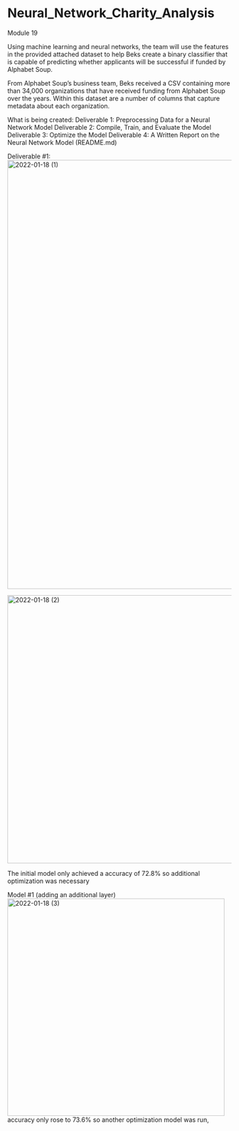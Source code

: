 # Neural_Network_Charity_Analysis
Module 19

Using machine learning and neural networks, the team will use the features in the provided attached dataset to help Beks create a binary classifier that is capable of predicting whether applicants will be successful if funded by Alphabet Soup.

From Alphabet Soup’s business team, Beks received a CSV containing more than 34,000 organizations that have received funding from Alphabet Soup over the years. Within this dataset are a number of columns that capture metadata about each organization.

What is being created:
Deliverable 1: Preprocessing Data for a Neural Network Model
Deliverable 2: Compile, Train, and Evaluate the Model
Deliverable 3: Optimize the Model
Deliverable 4: A Written Report on the Neural Network Model (README.md)

Deliverable #1:
<img width="963" alt="2022-01-18 (1)" src="https://user-images.githubusercontent.com/86638388/150060884-df7f316a-e2ce-43ff-a2b7-061ae69971ad.png">

<img width="602" alt="2022-01-18 (2)" src="https://user-images.githubusercontent.com/86638388/150061177-6c90ea32-581d-4e37-b4a5-771c7ae307c5.png">

The initial model only achieved a accuracy of 72.8% so additional optimization was necessary

Model #1 (adding an additional layer)
<img width="488" alt="2022-01-18 (3)" src="https://user-images.githubusercontent.com/86638388/150061677-17af0d4c-6abf-491e-bd52-646a33580ef7.png">
accuracy only rose to 73.6% so another optimization model was run,
